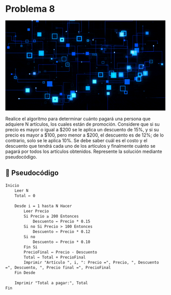 # Problema 8
![problema1](../Imagenes/hardware.gif)

Realice el algoritmo para determinar cuánto pagará una persona que adquiere N artículos, los cuales están de promoción. Considere que si su precio es mayor o igual a $200 se le aplica un descuento de 15%, y si su precio es mayor a $100, pero menor a $200, el descuento es de
12%; de lo contrario, solo se le aplica 10%. Se debe saber cuál es el costo y el descuento que tendrá cada uno de los artículos y finalmente cuánto se pagará por todos los artículos obtenidos. Represente la solución mediante pseudocódigo.

## 📝 Pseudocódigo
```
Inicio
    Leer N
    Total ← 0

    Desde i = 1 hasta N Hacer
        Leer Precio
        Si Precio ≥ 200 Entonces
            Descuento ← Precio * 0.15
        Si no Si Precio > 100 Entonces
            Descuento ← Precio * 0.12
        Si no
            Descuento ← Precio * 0.10
        Fin Si
        PrecioFinal ← Precio - Descuento
        Total ← Total + PrecioFinal
        Imprimir "Artículo ", i, ": Precio =", Precio, ", Descuento =", Descuento, ", Precio final =", PrecioFinal
    Fin Desde

    Imprimir "Total a pagar:", Total
Fin
